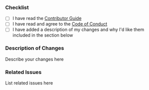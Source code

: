 ### Checklist

- [ ] I have read the [Contributor Guide](../../CONTRIBUTING.md)
- [ ] I have read and agree to the [Code of Conduct](../../CODE_OF_CONDUCT.md)
- [ ] I have added a description of my changes and why I'd like them included in the section below

### Description of Changes

Describe your changes here

### Related Issues

List related issues here
